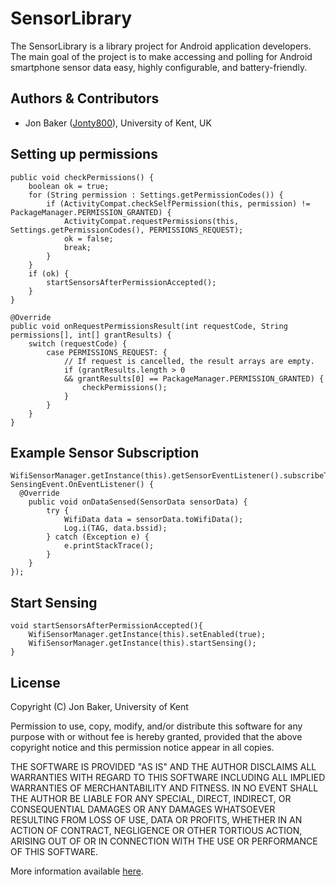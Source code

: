 # SensorLibrary

The SensorLibrary is a library project for Android application developers. The main goal of the project is to make accessing and polling for Android smartphone sensor data easy, highly configurable, and battery-friendly.

## Authors & Contributors
* Jon Baker ([Jonty800](https://github.com/Jonty800)), University of Kent, UK


## Setting up permissions

	public void checkPermissions() {
		boolean ok = true;
		for (String permission : Settings.getPermissionCodes()) {
			if (ActivityCompat.checkSelfPermission(this, permission) != PackageManager.PERMISSION_GRANTED) {
				ActivityCompat.requestPermissions(this, Settings.getPermissionCodes(), PERMISSIONS_REQUEST);
				ok = false;
				break;
			}
		}
		if (ok) {
			startSensorsAfterPermissionAccepted();
		}
	}

	@Override
	public void onRequestPermissionsResult(int requestCode, String permissions[], int[] grantResults) {
		switch (requestCode) {
			case PERMISSIONS_REQUEST: {
				// If request is cancelled, the result arrays are empty.
				if (grantResults.length > 0
				&& grantResults[0] == PackageManager.PERMISSION_GRANTED) {
					checkPermissions();
				}
			}
		}
	}

## Example Sensor Subscription

	WifiSensorManager.getInstance(this).getSensorEventListener().subscribeToSensor(new SensingEvent.OnEventListener() {
	  @Override
		public void onDataSensed(SensorData sensorData) {
			try {
				WifiData data = sensorData.toWifiData();
				Log.i(TAG, data.bssid);
			} catch (Exception e) {
				e.printStackTrace();
			}
		}
	});
	  
## Start Sensing

	void startSensorsAfterPermissionAccepted(){
		WifiSensorManager.getInstance(this).setEnabled(true);
		WifiSensorManager.getInstance(this).startSensing();
	}

## License
Copyright (C) Jon Baker, University of Kent

Permission to use, copy, modify, and/or distribute this software for any
purpose with or without fee is hereby granted, provided that the above
copyright notice and this permission notice appear in all copies.

THE SOFTWARE IS PROVIDED "AS IS" AND THE AUTHOR DISCLAIMS ALL WARRANTIES
WITH REGARD TO THIS SOFTWARE INCLUDING ALL IMPLIED WARRANTIES OF
MERCHANTABILITY AND FITNESS. IN NO EVENT SHALL THE AUTHOR BE LIABLE FOR ANY
SPECIAL, DIRECT, INDIRECT, OR CONSEQUENTIAL DAMAGES OR ANY DAMAGES
WHATSOEVER RESULTING FROM LOSS OF USE, DATA OR PROFITS, WHETHER IN AN
ACTION OF CONTRACT, NEGLIGENCE OR OTHER TORTIOUS ACTION, ARISING OUT OF OR
IN CONNECTION WITH THE USE OR PERFORMANCE OF THIS SOFTWARE.

More information available [here](http://en.wikipedia.org/wiki/BSD_licenses).
